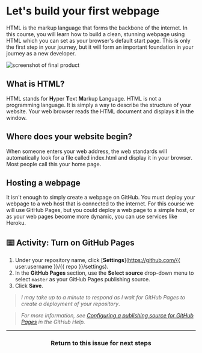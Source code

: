 # Let's build your first webpage

HTML is the markup language that forms the backbone of the internet. In this course, you will learn how to build a clean, stunning webpage using HTML which you can set as your browser's default start page. This is only the first step in your journey, but it will form an important foundation in your journey as a new developer.

![screenshot of final product](https://user-images.githubusercontent.com/16547949/41006151-5e97deee-68ee-11e8-8b52-84f38cd3e567.png)

## What is HTML?

HTML stands for **H**yper **T**ext **M**arkup **L**anguage. HTML is not a programming language. It is simply a way to describe the structure of your website. Your web browser reads the HTML document and displays it in the window.

## Where does your website begin?

When someone enters your web address, the web standards will automatically look for a file called index.html and display it in your browser. Most people call this your home page.

## Hosting a webpage

It isn't enough to simply create a webpage on GitHub. You must deploy your webpage to a web host that is connected to the internet. For this course we will use GitHub Pages, but you could deploy a web page to a simple host, or as your web pages become more dynamic, you can use services like Heroku.

## :keyboard: Activity: Turn on GitHub Pages

1. Under your repository name, click [**Settings**](https://github.com/{{ user.username }}/{{ repo }}/settings).
1. In the **GitHub Pages** section, use the **Select source** drop-down menu to select `master` as your GitHub Pages publishing source.
1. Click **Save**.

> _I may take up to a minute to respond as I wait for GitHub Pages to create a deployment of your repository_.

> _For more information, see [Configuring a publishing source for GitHub Pages](https://help.github.com/articles/configuring-a-publishing-source-for-github-pages/) in the GitHub Help._

<hr>
<h3 align="center">Return to this issue for next steps</h3>

